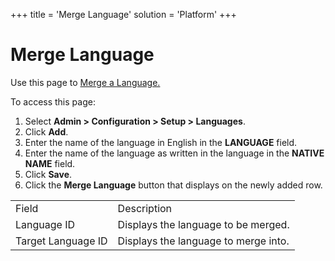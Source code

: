 +++
title = 'Merge Language'
solution = 'Platform'
+++

# Merge Language

<div class="use">

Use this page to [Merge a Language.](Merge%20a%20Language.htm)

</div>

To access this page:

1.  Select **Admin \> Configuration \> Setup \> Languages**.
2.  Click **Add**.
3.  Enter the name of the language in English in the **LANGUAGE** field.
4.  Enter the name of the language as written in the language in the
    **NATIVE NAME** field.
5.  Click **Save**.
6.  Click the **Merge Language** button that displays on the newly added
    row.

|                    |                                      |
| ------------------ | ------------------------------------ |
| Field              | Description                          |
| Language ID        | Displays the language to be merged.  |
| Target Language ID | Displays the language to merge into. |
